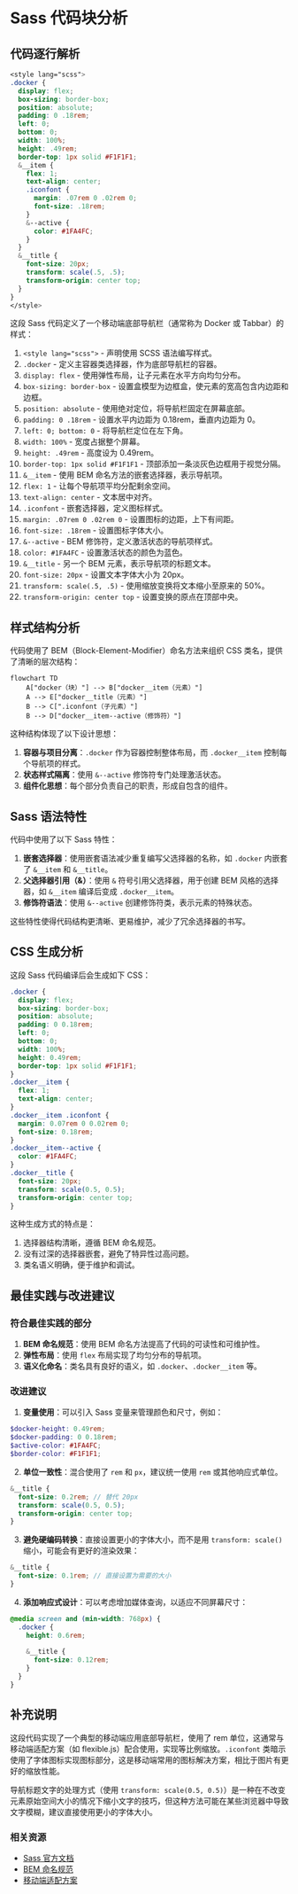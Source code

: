 # Sass 代码块分析

## 代码逐行解析

```scss
<style lang="scss">
.docker {
  display: flex;
  box-sizing: border-box;
  position: absolute;
  padding: 0 .18rem;
  left: 0;
  bottom: 0;
  width: 100%;
  height: .49rem;
  border-top: 1px solid #F1F1F1;
  &__item {
    flex: 1;
    text-align: center;
    .iconfont {
      margin: .07rem 0 .02rem 0;
      font-size: .18rem;
    }
    &--active {
      color: #1FA4FC;
    }
  }
  &__title {
    font-size: 20px;
    transform: scale(.5, .5);
    transform-origin: center top;
  }
}
</style>
```

这段 Sass 代码定义了一个移动端底部导航栏（通常称为 Docker 或 Tabbar）的样式：

1. `<style lang="scss">` - 声明使用 SCSS 语法编写样式。
2. `.docker` - 定义主容器类选择器，作为底部导航栏的容器。
3. `display: flex` - 使用弹性布局，让子元素在水平方向均匀分布。
4. `box-sizing: border-box` - 设置盒模型为边框盒，使元素的宽高包含内边距和边框。
5. `position: absolute` - 使用绝对定位，将导航栏固定在屏幕底部。
6. `padding: 0 .18rem` - 设置水平内边距为 0.18rem，垂直内边距为 0。
7. `left: 0; bottom: 0` - 将导航栏定位在左下角。
8. `width: 100%` - 宽度占据整个屏幕。
9. `height: .49rem` - 高度设为 0.49rem。
10. `border-top: 1px solid #F1F1F1` - 顶部添加一条淡灰色边框用于视觉分隔。
11. `&__item` - 使用 BEM 命名方法的嵌套选择器，表示导航项。
12. `flex: 1` - 让每个导航项平均分配剩余空间。
13. `text-align: center` - 文本居中对齐。
14. `.iconfont` - 嵌套选择器，定义图标样式。
15. `margin: .07rem 0 .02rem 0` - 设置图标的边距，上下有间距。
16. `font-size: .18rem` - 设置图标字体大小。
17. `&--active` - BEM 修饰符，定义激活状态的导航项样式。
18. `color: #1FA4FC` - 设置激活状态的颜色为蓝色。
19. `&__title` - 另一个 BEM 元素，表示导航项的标题文本。
20. `font-size: 20px` - 设置文本字体大小为 20px。
21. `transform: scale(.5, .5)` - 使用缩放变换将文本缩小至原来的 50%。
22. `transform-origin: center top` - 设置变换的原点在顶部中央。

## 样式结构分析

代码使用了 BEM（Block-Element-Modifier）命名方法来组织 CSS 类名，提供了清晰的层次结构：

```mermaid
flowchart TD
    A["docker（块）"] --> B["docker__item（元素）"]
    A --> E["docker__title（元素）"]
    B --> C[".iconfont（子元素）"]
    B --> D["docker__item--active（修饰符）"]
```

这种结构体现了以下设计思想：

1. **容器与项目分离**：`.docker` 作为容器控制整体布局，而 `.docker__item` 控制每个导航项的样式。
2. **状态样式隔离**：使用 `&--active` 修饰符专门处理激活状态。
3. **组件化思想**：每个部分负责自己的职责，形成自包含的组件。

## Sass 语法特性

代码中使用了以下 Sass 特性：

1. **嵌套选择器**：使用嵌套语法减少重复编写父选择器的名称，如 `.docker` 内嵌套了 `&__item` 和 `&__title`。
2. **父选择器引用（&）**：使用 `&` 符号引用父选择器，用于创建 BEM 风格的选择器，如 `&__item` 编译后变成 `.docker__item`。
3. **修饰符语法**：使用 `&--active` 创建修饰符类，表示元素的特殊状态。

这些特性使得代码结构更清晰、更易维护，减少了冗余选择器的书写。

## CSS 生成分析

这段 Sass 代码编译后会生成如下 CSS：

```css
.docker {
  display: flex;
  box-sizing: border-box;
  position: absolute;
  padding: 0 0.18rem;
  left: 0;
  bottom: 0;
  width: 100%;
  height: 0.49rem;
  border-top: 1px solid #F1F1F1;
}
.docker__item {
  flex: 1;
  text-align: center;
}
.docker__item .iconfont {
  margin: 0.07rem 0 0.02rem 0;
  font-size: 0.18rem;
}
.docker__item--active {
  color: #1FA4FC;
}
.docker__title {
  font-size: 20px;
  transform: scale(0.5, 0.5);
  transform-origin: center top;
}
```

这种生成方式的特点是：

1. 选择器结构清晰，遵循 BEM 命名规范。
2. 没有过深的选择器嵌套，避免了特异性过高问题。
3. 类名语义明确，便于维护和调试。

## 最佳实践与改进建议

### 符合最佳实践的部分

1. **BEM 命名规范**：使用 BEM 命名方法提高了代码的可读性和可维护性。
2. **弹性布局**：使用 `flex` 布局实现了均匀分布的导航项。
3. **语义化命名**：类名具有良好的语义，如 `.docker`、`.docker__item` 等。

### 改进建议

1. **变量使用**：可以引入 Sass 变量来管理颜色和尺寸，例如：

```scss
$docker-height: 0.49rem;
$docker-padding: 0 0.18rem;
$active-color: #1FA4FC;
$border-color: #F1F1F1;
```

2. **单位一致性**：混合使用了 `rem` 和 `px`，建议统一使用 `rem` 或其他响应式单位。

```scss
&__title {
  font-size: 0.2rem; // 替代 20px
  transform: scale(0.5, 0.5);
  transform-origin: center top;
}
```

3. **避免硬编码转换**：直接设置更小的字体大小，而不是用 `transform: scale()` 缩小，可能会有更好的渲染效果：

```scss
&__title {
  font-size: 0.1rem; // 直接设置为需要的大小
}
```

4. **添加响应式设计**：可以考虑增加媒体查询，以适应不同屏幕尺寸：

```scss
@media screen and (min-width: 768px) {
  .docker {
    height: 0.6rem;
    
    &__title {
      font-size: 0.12rem;
    }
  }
}
```

## 补充说明

这段代码实现了一个典型的移动端应用底部导航栏，使用了 rem 单位，这通常与移动端适配方案（如 flexible.js）配合使用，实现等比例缩放。`.iconfont` 类暗示使用了字体图标实现图标部分，这是移动端常用的图标解决方案，相比于图片有更好的缩放性能。

导航标题文字的处理方式（使用 `transform: scale(0.5, 0.5)`）是一种在不改变元素原始空间大小的情况下缩小文字的技巧，但这种方法可能在某些浏览器中导致文字模糊，建议直接使用更小的字体大小。

### 相关资源

- [Sass 官方文档](https://sass-lang.com/documentation/)
- [BEM 命名规范](http://getbem.com/)
- [移动端适配方案](https://github.com/amfe/lib-flexible)
